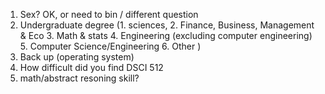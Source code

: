 1. Sex?  OK, or need to bin / different question
3. Undergraduate degree (1. sciences, 2. Finance, Business, Management & Eco 3. Math & stats 4.
  Engineering (excluding computer engineering) 5. Computer Science/Engineering 6. Other )
5. Back up (operating system)
4. How difficult did you find DSCI 512 
5. math/abstract resoning skill?

